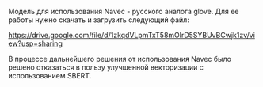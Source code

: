 Модель для использования Navec - русского аналога glove. Для ее работы нужно скачать и загрузить следующий файл:

https://drive.google.com/file/d/1zkqdVLpmTxT58mOlrD5SYBUvBCwjk1zv/view?usp=sharing

В процессе дальнейшего решения от использования Navec было решено отказаться в пользу улучшенной векторизации с использованием SBERT.
